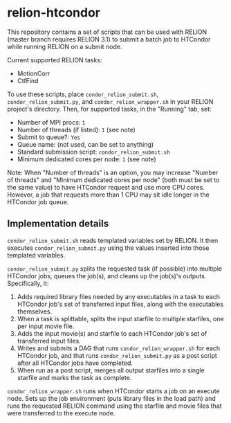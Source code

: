# relion-htcondor

This repository contains a set of scripts
that can be used with RELION
(master branch requires RELION 3.1)
to submit a batch job to HTCondor
while running RELION on a submit node.

Current supported RELION tasks:
* MotionCorr
* CtfFind

To use these scripts, place
`condor_relion_submit.sh`,
`condor_relion_submit.py`, and
`condor_relion_wrapper.sh`
in your RELION project's directory.
Then, for supported tasks,
in the "Running" tab, set:
* Number of MPI procs: `1`
* Number of threads (if listed): `1` (see note)
* Submit to queue?: `Yes`
* Queue name: (not used, can be set to anything)
* Standard submission script: `condor_relion_submit.sh`
* Minimum dedicated cores per node: `1` (see note)

Note: When "Number of threads" is an option, you may increase "Number of threads" and "Minimum dedicated cores per node" (both must be set to the same value) to have HTCondor request and use more CPU cores. However, a job that requests more than 1 CPU may sit idle longer in the HTCondor job queue.

## Implementation details

`condor_relion_submit.sh`
reads templated variables set by RELION.
It then executes `condor_relion_submit.py`
using the values inserted into those templated variables.

`condor_relion_submit.py` splits the requested task (if possible) into multiple HTCondor jobs,
queues the job(s), and
cleans up the job(s)'s outputs.
Specifically, it:
1. Adds required library files needed by any executables in a task to each HTCondor job's set of transferred input files, along with the executables themselves.
2. When a task is splittable, splits the input starfile to multiple starfiles, one per input movie file.
3. Adds the input movie(s) and starfile to each HTCondor job's set of transferred input files.
4. Writes and submits a DAG that runs `condor_relion_wrapper.sh` for each HTCondor job, and that runs `condor_relion_submit.py` as a post script after all HTCondor jobs have completed.
5. When run as a post script, merges all output starfiles into a single starfile and marks the task as complete.

`condor_relion_wrapper.sh`
runs when HTCondor starts a job on an execute node.
Sets up the job environment (puts library files in the load path) and
runs the requested RELION command using the starfile and movie files
that were transferred to the execute node.
